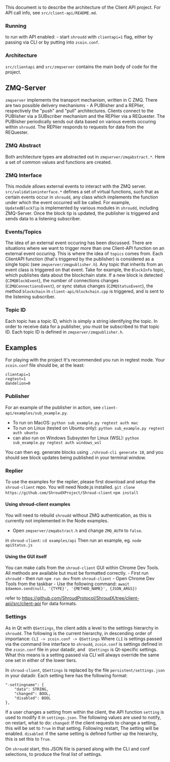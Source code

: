 
This document is to describe the architecture of the Client API project. For API call info, see `src/client-api/README.md`.

### Running
to run with API enabled:
    - start `shroudd` with `clientapi=1` flag, either by passing via CLI or by putting into `zcoin.conf`.

### Architecture 

`src/clientapi` and `src/zmqserver` contains the main body of code for the project.

## ZMQ-Server
`zmqserver` implements the transport mechanism, written in C ZMQ. 
There are two possible delivery mechanisms - A PUBlisher and a REPlier, respectively the "push" and "pull" architectures. Clients connect to the PUBlisher via a SUBscriber mechanism and the REPlier via a REQuester. The PUBlisher periodically sends out data based on various events occuring within `shroudd`. The REPlier responds to requests for data from the REQuester.

### ZMQ Abstract
Both architecture types are abstracted out in `zmqserver/zmqabstract.*`. Here a set of common values and functions are created. 

### ZMQ Interface
This module allows external events to interact with the ZMQ server. 
`src/validationinterface.*` defines a set of virtual functions, such that as certain events occur in `shroudd`, any class which implements the function under which the event occurred will be called. For example, `UpdatedBlockTip` is implemented by various modules in `shroudd`, including ZMQ-Server. Once the block tip is updated, the publisher is triggered and sends data to a listening subscriber.

### Events/Topics
The idea of an external event occuring has been discussed. There are situations where we want to trigger more than one Client-API function on an external event occuring. This is where the idea of `topics` comes from. Each ClientAPI function (that's triggered by the publisher) is considered as a single topic (see `zmqserver/zmqpublisher.h`).  Any topic that inherits from an event class is triggered on that event. Take for example, the `BlockInfo` topic, which publishes data about the blockchain state. If a new block is detected (`CZMQBlockEvent`), the number of connections changes (`CZMQConnectionsEvent`), or sync status changes (`CZMQStatusEvent`), the method `blockchain` in `client-api/blockchain.cpp` is triggered, and is sent to the listening subscriber.

### Topic ID
Each topic has a topic ID, which is simply a string identifying the topic. In order to receive data for a publisher, you must be subscribed to that topic ID. Each topic ID is defined in `zmqserver/zmqpublisher.h`.

## Examples

For playing with the project It's recommended you run in regtest mode.
Your `zcoin.conf` file should be, at the least:
```
clientapi=1
regtest=1
dandelion=0
```

### Publisher
For an example of the publisher in action, see `client-api/examples/sub_example.py`.
- To run on MacOS: 
    `python sub_example.py regtest auth mac`
- To run on Linux (tested on Ubuntu only): 
    `python sub_example.py regtest auth ubuntu`
- can also run on Windows Subsysten for Linux (WSL):
    `python sub_example.py regtest auth windows_wsl`

You can then eg. generate blocks using `./shroud-cli generate 10`, and you should see block updates being published in your terminal window.

### Replier

   To use the examples for the replier, please first download and setup the `shroud-client` repo.
    You will need Node.js installed.
        `git clone https://github.com/ShroudXProject/Shroud-client`
        `npm install`

#### Using shroud-client examples
   You will need to rebuild `shroudd` without ZMQ authentication, as this is currently not implemented in the Node examples.
   - Open `zmqserver/zmqabstract.h` and change `ZMQ_AUTH` to `false`.
    
   in `shroud-client`: `cd examples/api`
     Then run an example, eg. `node apiStatus.js`

#### Using the GUI itself
   You can make calls from the `shroud-client` GUI within Chrome Dev Tools. All methods are available but must be formatted correctly.
    - First run `shroudd`
    - then run `npm run dev` from `shroud-client`
    - Open Chrome Dev Tools from the taskbar
    - Use the following command:
        `await $daemon.send(null, '{TYPE}', '{METHOD_NAME}', {JSON_ARGS})`

   refer to https://github.com/ShroudProtocol/ShroudX/tree/client-api/src/client-api for data formats.

### Settings
  As in Qt with `QSettings`, the client adds a level to the settings hierarchy in `shroudd`. The following is the current hierarchy, in descending order of importance:
  `CLI -> zcoin.conf -> QSettings`
  Where `CLI` is settings passed via the command line interface to `shroudd`, `zcoin.conf` is settings defined in the `zcoin.conf` file in your datadir, and ` QSettings` is Qt-specific settings. What this means is a setting passed via CLI will always override the same one set in either of the lower tiers.

  In `shroud-client`, `QSettings` is replaced by the file `persistent/settings.json` in your datadir. Each setting here has the following format:
  ```
  "-settingname": {
      "data": STRING,
      "changed": BOOL,
      "disabled": BOOL
  },
  ```
  If a user changes a setting from within the client, the API function `setting` is used to modify it in `settings.json`.
  The following values are used to notify, on restart, what to do:
  `changed`: If the client requests to change a setting, this will be set to `True` in that setting. Following restart, The setting will be enabled.
  `disabled`: if the same setting is defined further up the hierarchy, this is set this to `True`.

  On `shroudd` start, this JSON file is parsed along with the CLI and conf selections, to produce the final list of settings.


